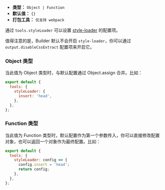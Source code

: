 - **类型：** `Object | Function`
- **默认值：** `{}`
- **打包工具：** `仅支持 webpack`

通过 `tools.styleLoader` 可以设置 [style-loader](https://github.com/webpack-contrib/style-loader) 的配置项。

值得注意的是，Builder 默认不会开启 `style-loader`，你可以通过 `output.disableCssExtract` 配置项来开启它。

### Object 类型

当此值为 Object 类型时，与默认配置通过 Object.assign 合并。比如：

```js
export default {
  tools: {
    styleLoader: {
      insert: 'head',
    },
  },
};
```

### Function 类型

当此值为 Function 类型时，默认配置作为第一个参数传入，你可以直接修改配置对象，也可以返回一个对象作为最终配置。比如：

```js
export default {
  tools: {
    styleLoader: config => {
      config.insert = 'head';
      return config;
    },
  },
};
```
